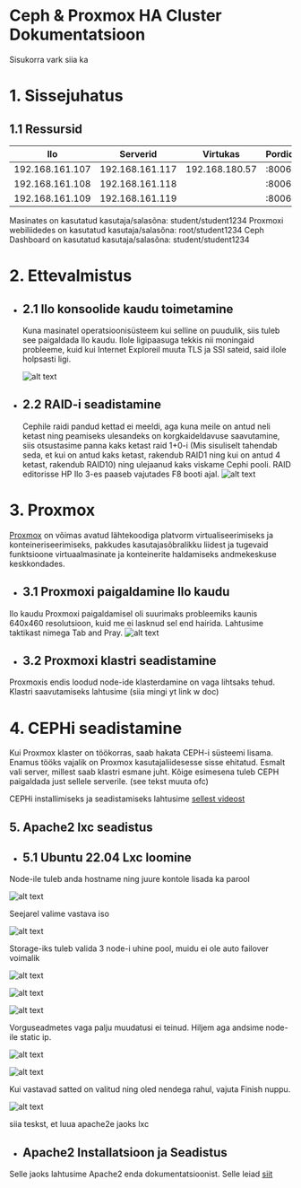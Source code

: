 # **Ceph & Proxmox HA Cluster Dokumentatsioon**

Sisukorra vark siia ka

# **1. Sissejuhatus**

## **1.1 Ressursid**
| Ilo             | Serverid        | Virtukas       | Pordid |
|-----------------|-----------------|----------------|--------|
| 192.168.161.107 | 192.168.161.117 | 192.168.180.57 | :8006  |
| 192.168.161.108 | 192.168.161.118 |                | :8006  |
| 192.168.161.109 | 192.168.161.119 |                | :8006  |

Masinates on kasutatud kasutaja/salasõna: student/student1234
Proxmoxi webiliidedes on kasutatud kasutaja/salasõna: root/student1234
Ceph Dashboard on kasutatud kasutaja/salasõna: student/student1234

# **2. Ettevalmistus**

- ## **2.1 Ilo konsoolide kaudu toimetamine**
    Kuna masinatel operatsioonisüsteem kui selline on puudulik, siis tuleb see paigaldada Ilo kaudu. Ilole ligipaasuga tekkis nii moningaid probleeme, kuid kui Internet Exploreil muuta TLS ja SSl sateid, said ilole holpsasti ligi.

    ![alt text](image.png)
- ## **2.2 RAID-i seadistamine**
    Cephile raidi pandud kettad ei meeldi, aga kuna meile on antud neli ketast ning peamiseks ulesandeks on korgkaideldavuse saavutamine, siis otsustasime panna kaks ketast raid 1+0-i (Mis sisuliselt tahendab seda, et kui on antud kaks ketast, rakendub RAID1 ning kui on antud 4 ketast, rakendub RAID10) ning ulejaanud kaks viskame Cephi pooli.
    RAID editorisse HP Ilo 3-es paaseb vajutades F8 booti ajal.
    ![alt text](G7.png)

# **3. Proxmox**
 [Proxmox](https://www.proxmox.com/en/downloads/proxmox-virtual-environment/iso/proxmox-ve-8-2-iso-installer) on võimas avatud lähtekoodiga platvorm virtualiseerimiseks ja konteineriseerimiseks, pakkudes kasutajasõbralikku liidest ja tugevaid funktsioone virtuaalmasinate ja konteinerite haldamiseks andmekeskuse keskkondades.

 - ## **3.1 Proxmoxi paigaldamine Ilo kaudu**

 Ilo kaudu Proxmoxi paigaldamisel oli suurimaks probleemiks kaunis 640x460 resolutsioon, kuid me ei lasknud sel end hairida. Lahtusime taktikast nimega Tab and Pray.
 ![alt text](image-1.png)

 - ## **3.2 Proxmoxi klastri seadistamine**
 Proxmoxis endis loodud node-ide klasterdamine on vaga lihtsaks tehud. Klastri saavutamiseks lahtusime (siia mingi yt link w doc)

 # **4. CEPHi seadistamine**
 Kui Proxmox klaster on töökorras, saab hakata CEPH-i süsteemi lisama. Enamus tööks vajalik on Proxmox kasutajaliidesesse sisse ehitatud. Esmalt vali server, millest saab klastri esmane juht. Kõige esimesena tuleb CEPH paigaldada just sellele serverile. (see tekst muuta ofc)

 CEPHi installimiseks ja seadistamiseks lahtusime [sellest videost](https://youtu.be/Eli3uYzgC8A?si=UxcwtEphKkAw-hzF)

 ## **5. Apache2 lxc seadistus**

- ## **5.1 Ubuntu 22.04 Lxc loomine**
Node-ile tuleb anda hostname ning juure kontole lisada ka parool

![alt text](image-2.png)

Seejarel valime vastava iso

![alt text](image-3.png)

Storage-iks tuleb valida 3 node-i uhine pool, muidu ei ole auto failover voimalik

![alt text](image-4.png)

![alt text](image-5.png)

![alt text](image-6.png)

Vorguseadmetes vaga palju muudatusi ei teinud. Hiljem aga andsime node-ile static ip.

![alt text](image-7.png)

![alt text](image-8.png)

Kui vastavad satted on valitud ning oled nendega rahul, vajuta Finish nuppu.

![alt text](image-9.png)

 siia teskst, et luua apache2e jaoks lxc

 - ## **Apache2 Installatsioon ja Seadistus**

 Selle jaoks lahtusime Apache2 enda dokumentatsioonist. Selle leiad [siit](https://ubuntu.com/tutorials/install-and-configure-apache#1-overview)